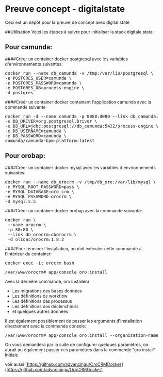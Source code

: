 # Preuve concept - digitalstate
Ceci est un dépôt pour la preuve de concept avec digital state

##Utilisation
Voici les étapes à suivre pour initialiser la stack digitale state:

## Pour camunda:
####Créer un container docker postgresql avec les variables d'environnements suivantes:
<pre>docker run --name db_camunda -v /tmp:/var/lib/postgresql \
-e POSTGRES_USER=camunda \
-e POSTGRES_PASSWORD=camunda \ 
-e POSTGRES_DB=process-engine \
-d postgres</pre>

####Créér un container docker containant l'application camunda avec la commande suivante
<pre>docker run -d --name camunda -p 8080:8080 --link db_camunda:db_camunda \
-e DB_DRIVER=org.postgresql.Driver \
-e DB_URL=jdbc:postgresql://db_camunda:5432/process-engine \
-e DB_USERNAME=camunda \
-e DB_PASSWORD=camunda \
camunda/camunda-bpm-platform:latest</pre>

## Pour orobap:
####Créer un container docker mysql avec les variables d'environnements suivantes:
<pre>docker run --name db_orocrm -v /tmp/db_oro:/var/lib/mysql \
-e MYSQL_ROOT_PASSWORD=pass \
-e MYSQL_DATABASE=oro_crm \
-e MYSQL_PASSWORD=orocrm \
-d mysql:5.5</pre>
 
####Créer un container docker orobap avec la commande suivante:
 <pre>docker run \
 --name orocrm \
 -p 80:80 \
 --link db_orocrm:dborocrm \
 -d olidac/orocrm:1.8.2</pre>
 
####Pour terminer l'installation, on doit éxécuter cette commande à l'intérieur du container:
<pre>docker exec -it orocrm bash</pre>
<pre>/var/www/orocrm# app/console oro:install</pre>

Avec la dernière commande, oro installera
  * Les migrations des bases données
  * Les définitions de workflow
  * Les définitions des processus
  * Les définitions des déclencheurs
  * et quelques autres données

Il est également possiblement de passer les arguments d'installation directement avec la commande console:
<pre>/var/www/orocrm# app/console oro:install --organization-name=vdm --user-name=admin --user-email=admin@admin.com --user-firstname=admin --user-lastname=admin --user-password=admin --application-url=http://localhost/oro --drop-database --timeout=3600 --sample-data=n --env=dev</pre>
  
On vous demandera par la suite de configurer quelques paramètres, on aurait pu également passer ces paramètres dans la commande "oro install" initiale

voir aussi [https://github.com/advancingu/OroCRMDocker](https://github.com/advancingu/OroCRMDocker)
